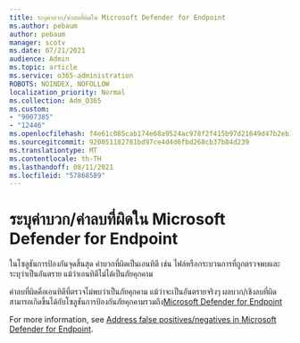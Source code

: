 ```yaml
---
title: ระบุค่าบวก/ค่าลบที่ผิดใน Microsoft Defender for Endpoint
ms.author: pebaum
author: pebaum
manager: scotv
ms.date: 07/21/2021
audience: Admin
ms.topic: article
ms.service: o365-administration
ROBOTS: NOINDEX, NOFOLLOW
localization_priority: Normal
ms.collection: Adm_O365
ms.custom:
- "9007385"
- "12446"
ms.openlocfilehash: f4e61c085cab174e68a9524ac978f2f415b97d21649d47b2eb16f24abe83f828
ms.sourcegitcommit: 920051182781bd97ce4d4d6fbd268cb37b84d239
ms.translationtype: MT
ms.contentlocale: th-TH
ms.lasthandoff: 08/11/2021
ms.locfileid: "57868589"
---
```

# <a name="address-false-positivesnegatives-in-microsoft-defender-for-endpoint"></a>ระบุค่าบวก/ค่าลบที่ผิดใน Microsoft Defender for Endpoint

ในโซลูชันการป้องกันจุดสิ้นสุด ค่าบวกที่ผิดเป็นเอนทิตี เช่น ไฟล์หรือกระบวนการที่ถูกตรวจพบและระบุว่าเป็นอันตราย แม้ว่าเอนทิตีไม่ได้เป็นภัยคุกคาม 

ค่าลบที่ผิดคือเอนทิตีที่ตรวจไม่พบว่าเป็นภัยคุกคาม แม้ว่าจะเป็นอันตรายจริงๆ ผลบวก/เชิงลบที่ผิดสามารถเกิดขึ้นได้กับโซลูชันการป้องกันภัยคุกคามรวมถึง[Microsoft Defender for Endpoint](https://docs.microsoft.com/microsoft-365/security/defender-endpoint/microsoft-defender-endpoint)

For more information, see [Address false positives/negatives in Microsoft Defender for Endpoint](https://docs.microsoft.com/microsoft-365/security/defender-endpoint/defender-endpoint-false-positives-negatives).
